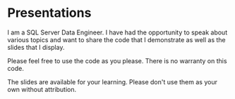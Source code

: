 # Presentations
I am a SQL Server Data Engineer.  I have had the opportunity to speak about various topics and want to share the code that I demonstrate as well as the slides that I display.

Please feel free to use the code as you please.  There is no warranty on this code.

The slides are available for your learning.  Please don't use them as your own without attribution.
